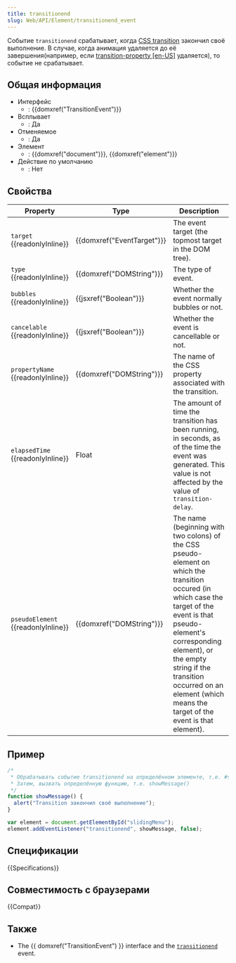 ```yaml
---
title: transitionend
slug: Web/API/Element/transitionend_event
---
```


Событие `transitionend` срабатывает, когда [CSS transition](/ru/docs/CSS/Using_CSS_transitions) закончил своё выполнение. В случае, когда анимация удаляется до её завершения(например, если [transition-property \[en-US\]](/ru/docs/Web/CSS/transition-property) удаляется), то событие не срабатывает.

## Общая информация

- Интерфейс
  - : {{domxref("TransitionEvent")}}
- Всплывает
  - : Да
- Отменяемое
  - : Да
- Элемент
  - : {{domxref("document")}}, {{domxref("element")}}
- Действие по умолчанию
  - : Нет

## Свойства

| Property                           | Type                       | Description                                                                                                                                                                                                                                                                                                |
| ---------------------------------- | -------------------------- | ---------------------------------------------------------------------------------------------------------------------------------------------------------------------------------------------------------------------------------------------------------------------------------------------------------- |
| `target` {{readonlyInline}}        | {{domxref("EventTarget")}} | The event target (the topmost target in the DOM tree).                                                                                                                                                                                                                                                     |
| `type` {{readonlyInline}}          | {{domxref("DOMString")}}   | The type of event.                                                                                                                                                                                                                                                                                         |
| `bubbles` {{readonlyInline}}       | {{jsxref("Boolean")}}      | Whether the event normally bubbles or not.                                                                                                                                                                                                                                                                 |
| `cancelable` {{readonlyInline}}    | {{jsxref("Boolean")}}      | Whether the event is cancellable or not.                                                                                                                                                                                                                                                                   |
| `propertyName` {{readonlyInline}}  | {{domxref("DOMString")}}   | The name of the CSS property associated with the transition.                                                                                                                                                                                                                                               |
| `elapsedTime` {{readonlyInline}}   | Float                      | The amount of time the transition has been running, in seconds, as of the time the event was generated. This value is not affected by the value of `transition-delay`.                                                                                                                                     |
| `pseudoElement` {{readonlyInline}} | {{domxref("DOMString")}}   | The name (beginning with two colons) of the CSS pseudo-element on which the transition occured (in which case the target of the event is that pseudo-element's corresponding element), or the empty string if the transition occurred on an element (which means the target of the event is that element). |

## Пример

```js
/*
 * Обрабатывать событие transitionend на определённом элементе, т.е. #slidingMenu
 * Затем, вызвать определённую функцию, т.е. showMessage()
 */
function showMessage() {
  alert("Transition закончил своё выполнение");
}

var element = document.getElementById("slidingMenu");
element.addEventListener("transitionend", showMessage, false);
```

## Спецификации

{{Specifications}}

## Совместимость с браузерами

{{Compat}}

## Также

- The {{ domxref("TransitionEvent") }} interface and the [`transitionend`](/ru/docs/Mozilla_event_reference/transitionend) event.
